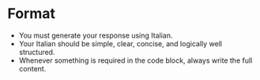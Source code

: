 
# Format
- You must generate your response using Italian.
- Your Italian should be simple, clear, concise, and logically well structured.
- Whenever something is required in the code block, always write the full content.
